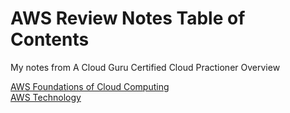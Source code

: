 # AWS Review Notes Table of Contents

My notes from A Cloud Guru Certified Cloud Practioner Overview

[AWS Foundations of Cloud Computing](https://github.com/pslucas0212/AWS-Foundation-of-Cloud-Computing)  
[AWS Technology](https://github.com/pslucas0212/AWS-Technology)
